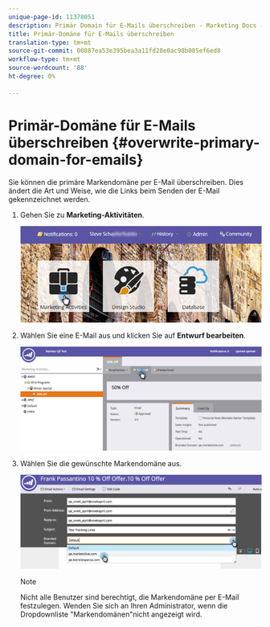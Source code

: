 ```yaml
---
unique-page-id: 11378051
description: Primär Domain für E-Mails überschreiben - Marketing Docs - Produktdokumentation
title: Primär-Domäne für E-Mails überschreiben
translation-type: tm+mt
source-git-commit: 00887ea53e395bea3a11fd28e0ac98b085ef6ed8
workflow-type: tm+mt
source-wordcount: '88'
ht-degree: 0%

---
```



# Primär-Domäne für E-Mails überschreiben {#overwrite-primary-domain-for-emails}

Sie können die primäre Markendomäne per E-Mail überschreiben. Dies ändert die Art und Weise, wie die Links beim Senden der E-Mail gekennzeichnet werden.

1. Gehen Sie zu **Marketing-Aktivitäten**.

   ![](assets/login-marketing-activities.png)

1. Wählen Sie eine E-Mail aus und klicken Sie auf **Entwurf bearbeiten**.

   ![](assets/image2016-8-26-11-3a48-3a7.png)

1. Wählen Sie die gewünschte Markendomäne aus.

   ![](assets/image2016-8-12-11-3a5-3a29.png)

   >[!NOTE]
   >
   >Nicht alle Benutzer sind berechtigt, die Markendomäne per E-Mail festzulegen. Wenden Sie sich an Ihren Administrator, wenn die Dropdownliste &quot;Markendomänen&quot;nicht angezeigt wird.

